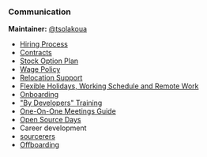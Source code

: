 ### Communication

**Maintainer:** [@tsolakoua](https://github.com/tsolakoua)

* [Hiring Process](hiring_process.md)
* [Contracts](contract.md)
* [Stock Option Plan](esop.md)
* [Wage Policy](wage_policy.md)
* [Relocation Support](relocation_expenses.md)
* [Flexible Holidays, Working Schedule and Remote Work](flexible_holidays_working_schedule_remote_work.md)
* [Onboarding](onboarding)
* ["By Developers" Training](by-developers-training/README.md)
* [One-On-One Meetings Guide](one_on_one_guide.md)
* [Open Source Days](open_source_days.md)
* Career development
* [sourcerers](sourcerers)
* [Offboarding](offboarding.md)

